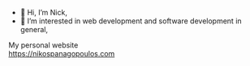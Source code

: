 - 👋 Hi, I’m Nick,
- 👀 I’m interested in web development and software development in general,

My personal website <br>
https://nikospanagopoulos.com
